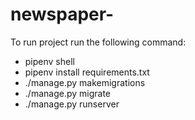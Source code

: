 # newspaper-

To run project run the following command:
- pipenv shell
- pipenv install requirements.txt
- ./manage.py makemigrations
- ./manage.py migrate
- ./manage.py runserver
